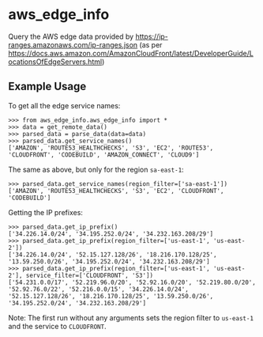 # aws_edge_info
Query the AWS edge data provided by https://ip-ranges.amazonaws.com/ip-ranges.json (as per https://docs.aws.amazon.com/AmazonCloudFront/latest/DeveloperGuide/LocationsOfEdgeServers.html)

## Example Usage

To get all the edge service names:

    >>> from aws_edge_info.aws_edge_info import *
    >>> data = get_remote_data()
    >>> parsed_data = parse_data(data=data)
    >>> parsed_data.get_service_names()
    ['AMAZON', 'ROUTE53_HEALTHCHECKS', 'S3', 'EC2', 'ROUTE53', 'CLOUDFRONT', 'CODEBUILD', 'AMAZON_CONNECT', 'CLOUD9']

The same as above, but only for the region `sa-east-1`:

    >>> parsed_data.get_service_names(region_filter=['sa-east-1'])
    ['AMAZON', 'ROUTE53_HEALTHCHECKS', 'S3', 'EC2', 'CLOUDFRONT', 'CODEBUILD']

Getting the IP prefixes:

    >>> parsed_data.get_ip_prefix()
    ['34.226.14.0/24', '34.195.252.0/24', '34.232.163.208/29']
    >>> parsed_data.get_ip_prefix(region_filter=['us-east-1', 'us-east-2'])
    ['34.226.14.0/24', '52.15.127.128/26', '18.216.170.128/25', '13.59.250.0/26', '34.195.252.0/24', '34.232.163.208/29']
    >>> parsed_data.get_ip_prefix(region_filter=['us-east-1', 'us-east-2'], service_filter=['CLOUDFRONT', 'S3'])
    ['54.231.0.0/17', '52.219.96.0/20', '52.92.16.0/20', '52.219.80.0/20', '52.92.76.0/22', '52.216.0.0/15', '34.226.14.0/24', '52.15.127.128/26', '18.216.170.128/25', '13.59.250.0/26', '34.195.252.0/24', '34.232.163.208/29']

Note: The first run without any arguments sets the region filter to `us-east-1` and the service to `CLOUDFRONT`.